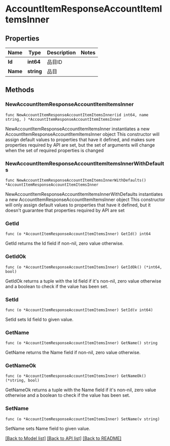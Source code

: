 # AccountItemResponseAccountItemItemsInner

## Properties

Name | Type | Description | Notes
------------ | ------------- | ------------- | -------------
**Id** | **int64** | 品目ID | 
**Name** | **string** | 品目 | 

## Methods

### NewAccountItemResponseAccountItemItemsInner

`func NewAccountItemResponseAccountItemItemsInner(id int64, name string, ) *AccountItemResponseAccountItemItemsInner`

NewAccountItemResponseAccountItemItemsInner instantiates a new AccountItemResponseAccountItemItemsInner object
This constructor will assign default values to properties that have it defined,
and makes sure properties required by API are set, but the set of arguments
will change when the set of required properties is changed

### NewAccountItemResponseAccountItemItemsInnerWithDefaults

`func NewAccountItemResponseAccountItemItemsInnerWithDefaults() *AccountItemResponseAccountItemItemsInner`

NewAccountItemResponseAccountItemItemsInnerWithDefaults instantiates a new AccountItemResponseAccountItemItemsInner object
This constructor will only assign default values to properties that have it defined,
but it doesn't guarantee that properties required by API are set

### GetId

`func (o *AccountItemResponseAccountItemItemsInner) GetId() int64`

GetId returns the Id field if non-nil, zero value otherwise.

### GetIdOk

`func (o *AccountItemResponseAccountItemItemsInner) GetIdOk() (*int64, bool)`

GetIdOk returns a tuple with the Id field if it's non-nil, zero value otherwise
and a boolean to check if the value has been set.

### SetId

`func (o *AccountItemResponseAccountItemItemsInner) SetId(v int64)`

SetId sets Id field to given value.


### GetName

`func (o *AccountItemResponseAccountItemItemsInner) GetName() string`

GetName returns the Name field if non-nil, zero value otherwise.

### GetNameOk

`func (o *AccountItemResponseAccountItemItemsInner) GetNameOk() (*string, bool)`

GetNameOk returns a tuple with the Name field if it's non-nil, zero value otherwise
and a boolean to check if the value has been set.

### SetName

`func (o *AccountItemResponseAccountItemItemsInner) SetName(v string)`

SetName sets Name field to given value.



[[Back to Model list]](../README.md#documentation-for-models) [[Back to API list]](../README.md#documentation-for-api-endpoints) [[Back to README]](../README.md)



